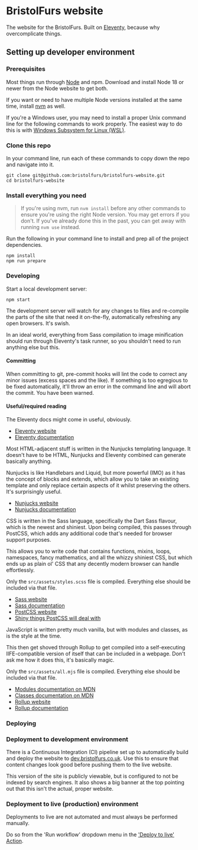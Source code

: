 # BristolFurs website

The website for the BristolFurs. Built on [Eleventy](https://www.11ty.dev/), because why overcomplicate things.

## Setting up developer environment

### Prerequisites

Most things run through [Node](https://nodejs.org/) and npm. Download and install Node 18 or newer from the Node website to get both.

If you want or need to have multiple Node versions installed at the same time, install [nvm](https://github.com/nvm-sh/nvm) as well.

If you're a Windows user, you may need to install a proper Unix command line for the following commands to work properly. The easiest way to do this is with [Windows Subsystem for Linux (WSL)](https://learn.microsoft.com/en-us/windows/wsl/install).

### Clone this repo

In your command line, run each of these commands to copy down the repo and navigate into it.

```shell
git clone git@github.com:bristolfurs/bristolfurs-website.git
cd bristolfurs-website
```

### Install everything you need

> If you're using nvm, run `nvm install` before any other commands to ensure you're using the right Node version. You may get errors if you don't. If you've already done this in the past, you can get away with running `nvm use` instead.

Run the following in your command line to install and prep all of the project dependencies.

```shell
npm install
npm run prepare
```

### Developing

Start a local development server:

```shell
npm start
```

The development server will watch for any changes to files and re-compile the parts of the site that need it on-the-fly, automatically refreshing any open browsers. It's swish.

In an ideal world, everything from Sass compilation to image minification should run through Eleventy's task runner, so you shouldn't need to run anything else but this.

#### Committing

When committing to git, pre-commit hooks will lint the code to correct any minor issues (excess spaces and the like). If something is too egregious to be fixed automatically, it'll throw an error in the command line and will abort the commit. You have been warned.

#### Useful/required reading

The Eleventy docs might come in useful, obviously.

- [Eleventy website](https://www.11ty.dev/)
- [Eleventy documentation](https://www.11ty.dev/docs/)

Most HTML-adjacent stuff is written in the Nunjucks templating language. It doesn't have to be HTML, Nunjucks and Eleventy combined can generate basically anything.

Nunjucks is like Handlebars and Liquid, but more powerful (IMO) as it has the concept of blocks and extends, which allow you to take an existing template and only replace certain aspects of it whilst preserving the others. It's surprisingly useful.

- [Nunjucks website](https://mozilla.github.io/nunjucks/)
- [Nunjucks documentation](https://mozilla.github.io/nunjucks/templating.html)

CSS is written in the Sass language, specifically the Dart Sass flavour, which is the newest and shiniest. Upon being compiled, this passes through PostCSS, which adds any additional code that's needed for browser support purposes.

This allows you to write code that contains functions, mixins, loops, namespaces, fancy mathematics, and all the whizzy shiniest CSS, but which ends up as plain ol' CSS that any decently modern browser can handle effortlessly.

Only the `src/assets/styles.scss` file is compiled. Everything else should be included via that file.

- [Sass website](https://sass-lang.com/)
- [Sass documentation](https://sass-lang.com/documentation/)
- [PostCSS website](https://postcss.org/)
- [Shiny things PostCSS will deal with](https://preset-env.cssdb.org/features/#stage-2)

JavaScript is written pretty much vanilla, but with modules and classes, as is the style at the time.

This then get shoved through Rollup to get compiled into a self-executing IIFE-compatible version of itself that can be included in a webpage. Don't ask me how it does this, it's basically magic.

Only the `src/assets/all.mjs` file is compiled. Everything else should be included via that file.

- [Modules documentation on MDN](https://developer.mozilla.org/en-US/docs/Web/JavaScript/Guide/Modules)
- [Classes documentation on MDN](https://developer.mozilla.org/en-US/docs/Web/JavaScript/Reference/Classes)
- [Rollup website](https://rollupjs.org/)
- [Rollup documentation]()

### Deploying

### Deployment to development environment

There is a Continuous Integration (CI) pipeline set up to automatically build and deploy the website to [dev.bristolfurs.co.uk](https://dev.bristolfurs.co.uk/). Use this to ensure that content changes look good before pushing them to the live website.

This version of the site is publicly viewable, but is configured to not be indexed by search engines. It also shows a big banner at the top pointing out that this isn't the actual, proper website.

### Deployment to live (production) environment

Deployments to live are not automated and must always be performed manually.

Do so from the 'Run workflow' dropdown menu in the ['Deploy to live' Action](https://github.com/BristolFurs/bristolfurs-website/actions/workflows/deploy-prod.yml).
